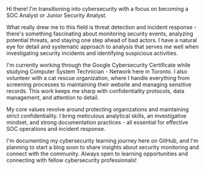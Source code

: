 Hi there! I'm transitioning into cybersecurity with a focus on becoming a SOC Analyst or Junior Security Analyst.

What really drew me to this field is threat detection and incident response - there's something fascinating about monitoring security events, analyzing potential threats, and staying one step ahead of bad actors. I have a natural eye for detail and systematic approach to analysis that serves me well when investigating security incidents and identifying suspicious activities.

I'm currently working through the Google Cybersecurity Certificate while studying Computer System Technician - Network here in Toronto. I also volunteer with a cat rescue organization, where I handle everything from screening processes to maintaining their website and managing sensitive records. This work keeps me sharp with confidentiality protocols, data management, and attention to detail.

My core values revolve around protecting organizations and maintaining strict confidentiality. I bring meticulous analytical skills, an investigative mindset, and strong documentation practices - all essential for effective SOC operations and incident response.

I'm documenting my cybersecurity learning journey here on GitHub, and I'm planning to start a blog soon to share insights about security monitoring and connect with the community. Always open to learning opportunities and connecting with fellow cybersecurity professionals!